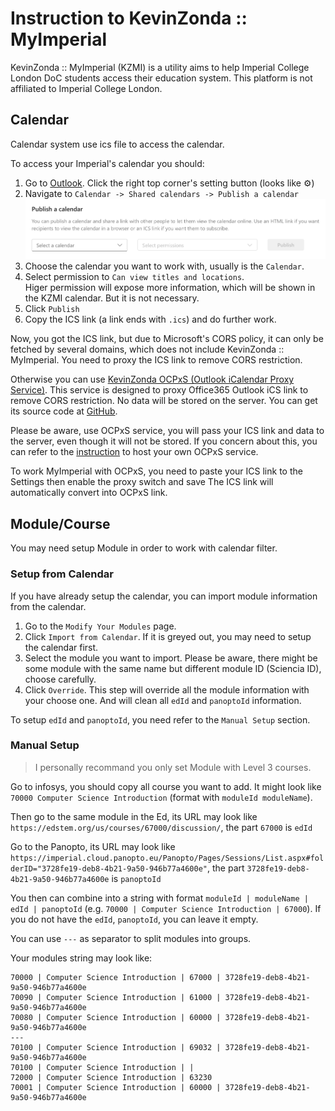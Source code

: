 # Instruction to KevinZonda :: MyImperial

KevinZonda :: MyImperial (KZMI) is a utility aims to help Imperial College London DoC students access their education system. This platform is not affiliated to Imperial College London.

## Calendar

Calendar system use ics file to access the calendar.

To access your Imperial's calendar you should:
1. Go to [Outlook](https://outlook.office.com/mail/). Click the right top corner's setting button (looks like ⚙️)
2. Navigate to `Calendar -> Shared calendars -> Publish a calendar`
   ![](./img/PublishICS.png)
3. Choose the calendar you want to work with, usually is the `Calendar`.
4. Select permission to `Can view titles and locations`.  
   Higer permission will expose more information, which will be shown in the KZMI calendar. But it is not necessary.
5. Click `Publish`
6. Copy the ICS link (a link ends with `.ics`) and do further work.

Now, you got the ICS link, but due to Microsoft's CORS policy, it can only be fetched by several domains, which does not include KevinZonda :: MyImperial. You need to proxy the ICS link to remove CORS restriction.

Otherwise you can use [KevinZonda OCPxS (Outlook iCalendar Proxy Service)](https://ical.kevinzonda.com/). This service is designed to proxy Office365 Outlook iCS link to remove CORS restriction. No data will be stored on the server. You can get its source code at [GitHub](https://github.com/KevinZonda/MyImperial/tree/master/outlookICalProxy).

Please be aware, use OCPxS service, you will pass your ICS link and data to the server, even though it will not be stored. If you concern about this, you can refer to the [instruction](./OCPxS.md) to host your own OCPxS service.

To work MyImperial with OCPxS, you need to paste your ICS link to the Settings then enable the proxy switch and save The ICS link will automatically convert into OCPxS link.

## Module/Course

You may need setup Module in order to work with calendar filter.

### Setup from Calendar

If you have already setup the calendar, you can import module information from the calendar.

1. Go to the `Modify Your Modules` page.
2. Click `Import from Calendar`. If it is greyed out, you may need to setup the calendar first.
3. Select the module you want to import. Please be aware, there might be some module with the same name but different module ID (Sciencia ID), choose carefully.
4. Click `Override`. This step will override all the module information with your choose one. And will clean all `edId` and `panoptoId` information.

To setup `edId` and `panoptoId`, you need refer to the `Manual Setup` section.

### Manual Setup

> I personally recommand you only set Module with Level 3 courses.

Go to infosys, you should copy all course you want to add. It might look like `70000 Computer Science Introduction` (format with `moduleId moduleName`).

Then go to the same module in the Ed, its URL may look like `https://edstem.org/us/courses/67000/discussion/`, the part `67000` is `edId`

Go to the Panopto, its URL may look like `https://imperial.cloud.panopto.eu/Panopto/Pages/Sessions/List.aspx#folderID="3728fe19-deb8-4b21-9a50-946b77a4600e"`, the part `3728fe19-deb8-4b21-9a50-946b77a4600e` is `panoptoId`

You then can combine into a string with format `moduleId | moduleName | edId | panoptoId` (e.g. `70000 | Computer Science Introduction | 67000`). If you do not have the `edId`, `panoptoId`, you can leave it empty.

You can use `---` as separator to split modules into groups.

Your modules string may look like:

```
70000 | Computer Science Introduction | 67000 | 3728fe19-deb8-4b21-9a50-946b77a4600e
70090 | Computer Science Introduction | 61000 | 3728fe19-deb8-4b21-9a50-946b77a4600e
70080 | Computer Science Introduction | 60000 | 3728fe19-deb8-4b21-9a50-946b77a4600e
---
70100 | Computer Science Introduction | 69032 | 3728fe19-deb8-4b21-9a50-946b77a4600e
70100 | Computer Science Introduction | |
72000 | Computer Science Introduction | 63230
70001 | Computer Science Introduction | 60000 | 3728fe19-deb8-4b21-9a50-946b77a4600e
```



